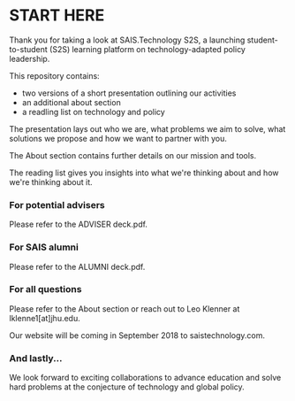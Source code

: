 # START HERE

Thank you for taking a look at SAIS.Technology S2S, a launching student-to-student (S2S) learning platform on technology-adapted policy leadership.

This repository contains:
* two versions of a short presentation outlining our activities
* an additional about section
* a readling list on technology and policy

The presentation lays out who we are, what problems we aim to solve, what solutions we propose and how we want to partner with you. 

The About section contains further details on our mission and tools. 

The reading list gives you insights into what we're thinking about and how we're thinking about it.

### For potential advisers

Please refer to the ADVISER deck.pdf.

### For SAIS alumni

Please refer to the ALUMNI deck.pdf.

### For all questions

Please refer to the About section or reach out to Leo Klenner at lklenne1[at]jhu.edu.

Our website will be coming in September 2018 to saistechnology.com.

### And lastly...
We look forward to exciting collaborations to advance education and solve hard problems at the conjecture of technology and global policy.
